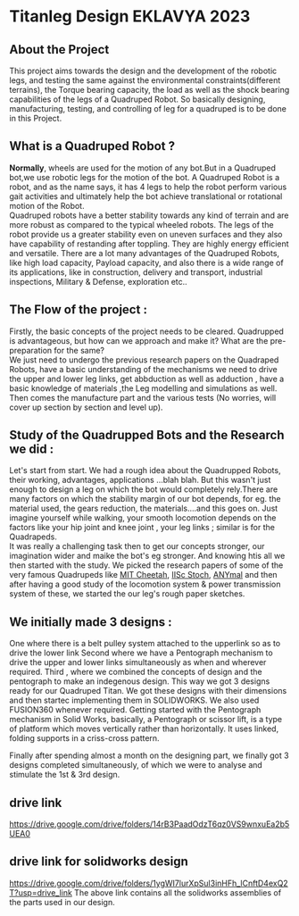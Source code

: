 # Titanleg Design EKLAVYA 2023
## About the Project
This project aims towards the design and the development of the robotic legs, and testing the same against the environmental constraints(different terrains), the Torque bearing capacity, the load as well as the shock bearing capabilities of the legs of a Quadruped Robot. So basically designing, manufacturing, testing, and controlling of leg for a quadruped is to be done in this Project.  

##  **What** is **a** **Quadruped** **Robot** **?**
**Normally**, wheels are used for the motion of any bot.But in a Quadruped bot,we use robotic legs for the motion of the bot. A Quadruped Robot is a robot, and as the name says, it has 4 legs to help the robot perform various gait activities and ultimately help the bot achieve translational or rotational motion of the Robot.  
   Quadruped robots have a better stability towards any kind of terrain and are more robust as compared to the typical wheeled robots. The legs of the robot provide us a greater stability even on uneven surfaces and they also have capability of restanding after toppling. They are highly energy efficient and versatile. There are a lot many advantages of the Quadruped Robots, like high load capacity, Payload capacity, and also there is a wide range of its applications, like in construction, delivery and transport, industrial inspections, Military & Defense, exploration etc..

## The Flow of the project :

Firstly, the basic concepts of the project needs to be cleared. Quadrupped is advantageous, but how can we approach and make it? What are the pre-preparation for the same?  
 We just need to undergo the previous research papers on the Quadraped Robots, have a basic understanding of the mechanisms we need to drive the upper and lower leg links, get abbduction as well as adduction , have a basic knowledge of materials ,the Leg modelling and simulations as well.
 Then comes the manufacture part and the various tests (No worries, will cover up section by section and level up). 

 ## Study of the Quadrupped Bots and the Research we did :
Let's start from start. We had a rough idea about the Quadrupped Robots, their working, advantages, applications ...blah blah. But this wasn't just enough to design a leg on which the bot would completely rely.There are many factors on which the stability margin of our bot depends, for eg. the material used, the gears reduction, the materials....and this goes on. Just imagine yourself while walking, your smooth locomotion depends on the factors like your hip joint and knee joint , your leg links ; similar is for the Quadrapeds.  
     It was really a challenging task then to get our concepts stronger, our imagination wider and maike the bot's eg stronger. And knowing htis all we then started with the study. We picked the research papers of some of the very famous Quadrupeds like [MIT Cheetah](https://news.mit.edu/2019/mit-mini-cheetah-first-four-legged-robot-to-backflip-0304), [IISc Stoch](https://eprints.iisc.ac.in/77543/1/ICCAR_2019.pdf), [ANYmal](https://www.youtube.com/watch?app=desktop&v=P6y_dhFTgik) and then after having a good study of the locomotion system & power transmission system of these, we started the our leg's rough paper sketches.

## We initially made 3 designs :

One where there is a belt pulley system attached to the upperlink so as to drive the lower link
Second where we have a Pentograph mechanism to drive the upper and lower links simultaneously as when and wherever required.
Third , where we combined the concepts of design and the pentograph to make an indegenous design.
This way we got 3 designs ready for our Quadruped Titan. We got these designs with their dimensions and then startec implementing them in SOLIDWORKS. We also used FUSION360 whenever required. Getting started with the Pentograph mechanism in Solid Works, basically, a Pentograph or scissor lift, is a type of platform which moves vertically rather than horizontally. It uses linked, folding supports in a criss-cross pattern.

Finally after spending almost a month on the designing part, we finally got 3 designs completed simultaneously, of which we were to analyse and stimulate the 1st & 3rd design.

## drive link 
https://drive.google.com/drive/folders/14rB3PaadOdzT6qz0VS9wnxuEa2b5UEA0

## drive link for solidworks design
https://drive.google.com/drive/folders/1ygWI7lurXpSul3inHFh_lCnftD4exQ2T?usp=drive_link
The above link contains all the solidworks assemblies of the parts used in our design.

